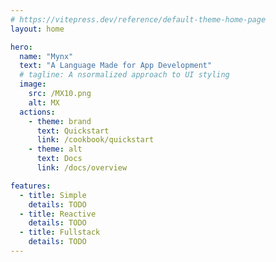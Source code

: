 ```yaml
---
# https://vitepress.dev/reference/default-theme-home-page
layout: home

hero:
  name: "Mynx"
  text: "A Language Made for App Development"
  # tagline: A nsormalized approach to UI styling
  image:
    src: /MX10.png
    alt: MX
  actions:
    - theme: brand
      text: Quickstart
      link: /cookbook/quickstart
    - theme: alt
      text: Docs
      link: /docs/overview

features:
  - title: Simple
    details: TODO
  - title: Reactive
    details: TODO
  - title: Fullstack
    details: TODO
---
```

